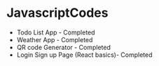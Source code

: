 # JavascriptCodes

- Todo List App - Completed
- Weather App - Completed
- QR code Generator - Completed
- Login Sign up Page (React basics)- Completed
